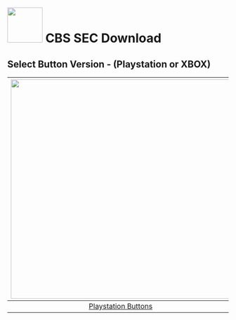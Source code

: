 # <img width="80" src="https://github.com/dylanhale/ScorebugMods/blob/main/assets/images/CBSSEC.png"> CBS SEC Download


## Select Button Version - (Playstation or XBOX)
| <img width="500" src="https://github.com/dylanhale/ScorebugMods/blob/main/assets/images/PlaystationC.png">  | <img width="500" src="https://github.com/dylanhale/ScorebugMods/blob/main/assets/images/XboxC.png">
|:---:|:---:|
| [Playstation Buttons](https://www.mediafire.com/file/urqile7kztxgc65/CBSSEC-PSButtons.rar/file) | [XBOX Buttons](https://www.mediafire.com/file/ualj71jfqlx9xcs/CBSSEC-XboxButtons.rar/file) |